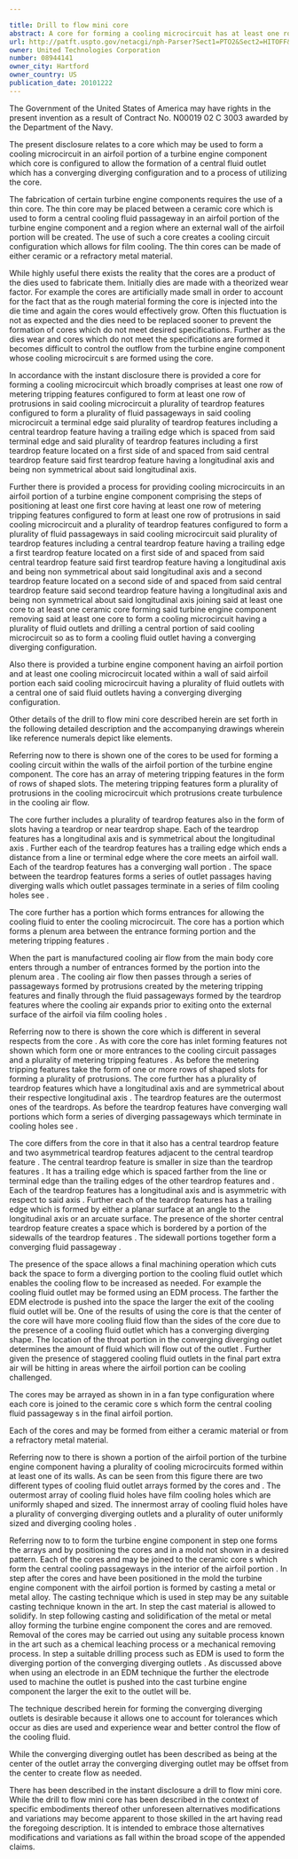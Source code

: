 ```yaml
---

title: Drill to flow mini core
abstract: A core for forming a cooling microcircuit has at least one row of metering/tripping features configured to form at least one row of protrusions in the cooling microcircuit, a plurality of teardrop features configured to form a plurality of fluid passageways in the cooling microcircuit, and a terminal edge. The plurality of teardrop features includes a central teardrop feature having a trailing edge which is spaced from the terminal edge and a first teardrop feature located on a first side of and spaced from the central teardrop feature. The first teardrop feature has a longitudinal axis and is non-symmetrical about the longitudinal axis. A process of using the core and a turbine engine component formed thereby are described.
url: http://patft.uspto.gov/netacgi/nph-Parser?Sect1=PTO2&Sect2=HITOFF&p=1&u=%2Fnetahtml%2FPTO%2Fsearch-adv.htm&r=1&f=G&l=50&d=PALL&S1=08944141&OS=08944141&RS=08944141
owner: United Technologies Corporation
number: 08944141
owner_city: Hartford
owner_country: US
publication_date: 20101222
---
```

The Government of the United States of America may have rights in the present invention as a result of Contract No. N00019 02 C 3003 awarded by the Department of the Navy.

The present disclosure relates to a core which may be used to form a cooling microcircuit in an airfoil portion of a turbine engine component which core is configured to allow the formation of a central fluid outlet which has a converging diverging configuration and to a process of utilizing the core.

The fabrication of certain turbine engine components requires the use of a thin core. The thin core may be placed between a ceramic core which is used to form a central cooling fluid passageway in an airfoil portion of the turbine engine component and a region where an external wall of the airfoil portion will be created. The use of such a core creates a cooling circuit configuration which allows for film cooling. The thin cores can be made of either ceramic or a refractory metal material.

While highly useful there exists the reality that the cores are a product of the dies used to fabricate them. Initially dies are made with a theorized wear factor. For example the cores are artificially made small in order to account for the fact that as the rough material forming the core is injected into the die time and again the cores would effectively grow. Often this fluctuation is not as expected and the dies need to be replaced sooner to prevent the formation of cores which do not meet desired specifications. Further as the dies wear and cores which do not meet the specifications are formed it becomes difficult to control the outflow from the turbine engine component whose cooling microcircuit s are formed using the core.

In accordance with the instant disclosure there is provided a core for forming a cooling microcircuit which broadly comprises at least one row of metering tripping features configured to form at least one row of protrusions in said cooling microcircuit a plurality of teardrop features configured to form a plurality of fluid passageways in said cooling microcircuit a terminal edge said plurality of teardrop features including a central teardrop feature having a trailing edge which is spaced from said terminal edge and said plurality of teardrop features including a first teardrop feature located on a first side of and spaced from said central teardrop feature said first teardrop feature having a longitudinal axis and being non symmetrical about said longitudinal axis.

Further there is provided a process for providing cooling microcircuits in an airfoil portion of a turbine engine component comprising the steps of positioning at least one first core having at least one row of metering tripping features configured to form at least one row of protrusions in said cooling microcircuit and a plurality of teardrop features configured to form a plurality of fluid passageways in said cooling microcircuit said plurality of teardrop features including a central teardrop feature having a trailing edge a first teardrop feature located on a first side of and spaced from said central teardrop feature said first teardrop feature having a longitudinal axis and being non symmetrical about said longitudinal axis and a second teardrop feature located on a second side of and spaced from said central teardrop feature said second teardrop feature having a longitudinal axis and being non symmetrical about said longitudinal axis joining said at least one core to at least one ceramic core forming said turbine engine component removing said at least one core to form a cooling microcircuit having a plurality of fluid outlets and drilling a central portion of said cooling microcircuit so as to form a cooling fluid outlet having a converging diverging configuration.

Also there is provided a turbine engine component having an airfoil portion and at least one cooling microcircuit located within a wall of said airfoil portion each said cooling microcircuit having a plurality of fluid outlets with a central one of said fluid outlets having a converging diverging configuration.

Other details of the drill to flow mini core described herein are set forth in the following detailed description and the accompanying drawings wherein like reference numerals depict like elements.

Referring now to there is shown one of the cores to be used for forming a cooling circuit within the walls of the airfoil portion of the turbine engine component. The core has an array of metering tripping features in the form of rows of shaped slots. The metering tripping features form a plurality of protrusions in the cooling microcircuit which protrusions create turbulence in the cooling air flow.

The core further includes a plurality of teardrop features also in the form of slots having a teardrop or near teardrop shape. Each of the teardrop features has a longitudinal axis and is symmetrical about the longitudinal axis . Further each of the teardrop features has a trailing edge which ends a distance from a line or terminal edge where the core meets an airfoil wall. Each of the teardrop features has a converging wall portion . The space between the teardrop features forms a series of outlet passages having diverging walls which outlet passages terminate in a series of film cooling holes see .

The core further has a portion which forms entrances for allowing the cooling fluid to enter the cooling microcircuit. The core has a portion which forms a plenum area between the entrance forming portion and the metering tripping features .

When the part is manufactured cooling air flow from the main body core enters through a number of entrances formed by the portion into the plenum area . The cooling air flow then passes through a series of passageways formed by protrusions created by the metering tripping features and finally through the fluid passageways formed by the teardrop features where the cooling air expands prior to exiting onto the external surface of the airfoil via film cooling holes .

Referring now to there is shown the core which is different in several respects from the core . As with core the core has inlet forming features not shown which form one or more entrances to the cooling circuit passages and a plurality of metering tripping features . As before the metering tripping features take the form of one or more rows of shaped slots for forming a plurality of protrusions. The core further has a plurality of teardrop features which have a longitudinal axis and are symmetrical about their respective longitudinal axis . The teardrop features are the outermost ones of the teardrops. As before the teardrop features have converging wall portions which form a series of diverging passageways which terminate in cooling holes see .

The core differs from the core in that it also has a central teardrop feature and two asymmetrical teardrop features adjacent to the central teardrop feature . The central teardrop feature is smaller in size than the teardrop features . It has a trailing edge which is spaced farther from the line or terminal edge than the trailing edges of the other teardrop features and . Each of the teardrop features has a longitudinal axis and is asymmetric with respect to said axis . Further each of the teardrop features has a trailing edge which is formed by either a planar surface at an angle to the longitudinal axis or an arcuate surface. The presence of the shorter central teardrop feature creates a space which is bordered by a portion of the sidewalls of the teardrop features . The sidewall portions together form a converging fluid passageway .

The presence of the space allows a final machining operation which cuts back the space to form a diverging portion to the cooling fluid outlet which enables the cooling flow to be increased as needed. For example the cooling fluid outlet may be formed using an EDM process. The farther the EDM electrode is pushed into the space the larger the exit of the cooling fluid outlet will be. One of the results of using the core is that the center of the core will have more cooling fluid flow than the sides of the core due to the presence of a cooling fluid outlet which has a converging diverging shape. The location of the throat portion in the converging diverging outlet determines the amount of fluid which will flow out of the outlet . Further given the presence of staggered cooling fluid outlets in the final part extra air will be hitting in areas where the airfoil portion can be cooling challenged.

The cores may be arrayed as shown in in a fan type configuration where each core is joined to the ceramic core s which form the central cooling fluid passageway s in the final airfoil portion.

Each of the cores and may be formed from either a ceramic material or from a refractory metal material.

Referring now to there is shown a portion of the airfoil portion of the turbine engine component having a plurality of cooling microcircuits formed within at least one of its walls. As can be seen from this figure there are two different types of cooling fluid outlet arrays formed by the cores and . The outermost array of cooling fluid holes have film cooling holes which are uniformly shaped and sized. The innermost array of cooling fluid holes have a plurality of converging diverging outlets and a plurality of outer uniformly sized and diverging cooling holes .

Referring now to to form the turbine engine component in step one forms the arrays and by positioning the cores and in a mold not shown in a desired pattern. Each of the cores and may be joined to the ceramic core s which form the central cooling passageways in the interior of the airfoil portion . In step after the cores and have been positioned in the mold the turbine engine component with the airfoil portion is formed by casting a metal or metal alloy. The casting technique which is used in step may be any suitable casting technique known in the art. In step the cast material is allowed to solidify. In step following casting and solidification of the metal or metal alloy forming the turbine engine component the cores and are removed. Removal of the cores may be carried out using any suitable process known in the art such as a chemical leaching process or a mechanical removing process. In step a suitable drilling process such as EDM is used to form the diverging portion of the converging diverging outlets . As discussed above when using an electrode in an EDM technique the further the electrode used to machine the outlet is pushed into the cast turbine engine component the larger the exit to the outlet will be.

The technique described herein for forming the converging diverging outlets is desirable because it allows one to account for tolerances which occur as dies are used and experience wear and better control the flow of the cooling fluid.

While the converging diverging outlet has been described as being at the center of the outlet array the converging diverging outlet may be offset from the center to create flow as needed.

There has been described in the instant disclosure a drill to flow mini core. While the drill to flow mini core has been described in the context of specific embodiments thereof other unforeseen alternatives modifications and variations may become apparent to those skilled in the art having read the foregoing description. It is intended to embrace those alternatives modifications and variations as fall within the broad scope of the appended claims.

